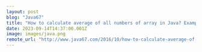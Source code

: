 ```yaml
---
layout: post
blog: "Java67"
title: "How to calculate average of all numbers of array in Java? Example"
date: 2023-09-14T14:37:00.001Z
image: images/java.png
remote_url: "http://www.java67.com/2016/10/how-to-calculate-average-of-all-numbers-in-given-array-java.html"
---
```

